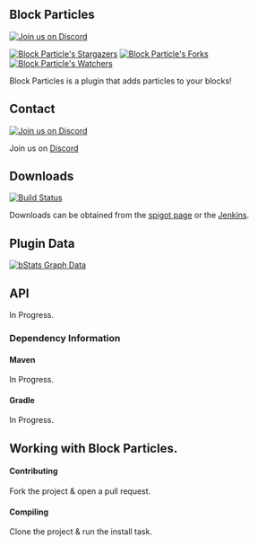 ## Block Particles

[![Join us on Discord](https://img.shields.io/discord/182615261403283459.svg?label=&logo=discord&logoColor=ffffff&color=7389D8&labelColor=6A7EC2)](https://discord.badbones69.com)

[![Block Particle's Stargazers](https://img.shields.io/github/stars/Crazy-Crew/Block-Particles?label=stars&logo=github)](https://github.com/Crazy-Crew/Block-Particles/stargazers)
[![Block Particle's Forks](https://img.shields.io/github/forks/Crazy-Crew/Block-Particles?label=forks&logo=github)](https://github.com/Crazy-Crew/Block-Particles/network/members)
[![Block Particle's Watchers](https://img.shields.io/github/watchers/Crazy-Crew/Block-Particles?label=watchers&logo=github)](https://github.com/Crazy-Crew/Block-Particles/watchers)

Block Particles is a plugin that adds particles to your blocks!

## Contact
[![Join us on Discord](https://img.shields.io/discord/182615261403283459.svg?label=&logo=discord&logoColor=ffffff&color=7389D8&labelColor=6A7EC2)](https://discord.badbones69.com)

Join us on [Discord](https://discord.badbones69.com)

## Downloads
[![Build Status](https://jenkins.badbones69.com/view/Stable/job/Block-Particles/badge/icon)](https://jenkins.badbones69.com/view/Stable/job/Block-Particles/)

Downloads can be obtained from the [spigot page](https://www.spigotmc.org/resources/block-particles.13877/) or the [Jenkins](https://jenkins.badbones69.com/view/Stable/job/Block-Particles/).

## Plugin Data
[![bStats Graph Data](https://bstats.org/signatures/bukkit/BlockParticles.svg)](https://bstats.org/plugin/bukkit/BlockParticles/4625)

## API
In Progress.

### Dependency Information

#### Maven
In Progress.

#### Gradle
In Progress.

## Working with Block Particles.

#### Contributing
Fork the project & open a pull request.

#### Compiling
Clone the project & run the install task.
